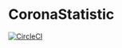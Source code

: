 # CoronaStatistic
[![CircleCI](https://circleci.com/gh/chehuy97/CoronaStatistic/tree/master.svg?style=shield)](https://circleci.com/gh/chehuy97/CoronaStatistic/tree/master)